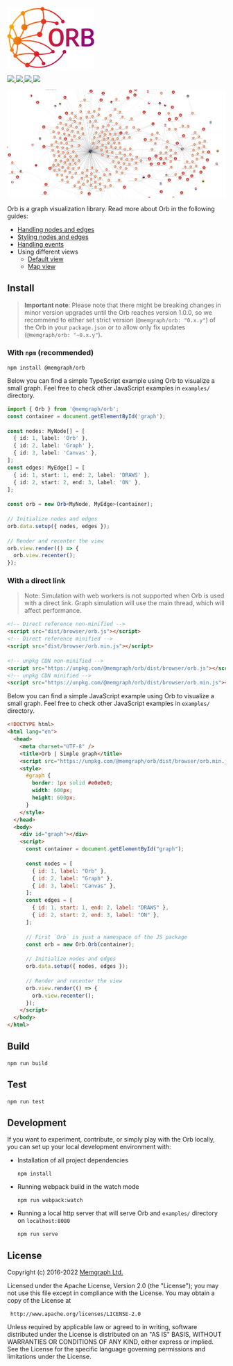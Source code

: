 
![](./docs/assets/logo.png)

<p>
  <a href="https://github.com/memgraph/orb/actions">
    <img src="https://github.com/memgraph/orb/workflows/Build%20and%20test/badge.svg" />
  </a>
  <a href="https://github.com/memgraph/orb/blob/main/LICENSE">
    <img src="https://img.shields.io/github/license/memgraph/orb" />
  </a>
  <a href="https://www.npmjs.com/package/@memgraph/orb">
    <img src="https://img.shields.io/npm/v/@memgraph/orb" />
  </a>
  <a href="https://github.com/memgraph/orb/stargazers" alt="Stargazers">
    <img src="https://img.shields.io/github/stars/memgraph/orb?style=social" />
  </a>
</p>

![](./docs/assets/graph-example.png)

Orb is a graph visualization library. Read more about Orb in the following guides:

* [Handling nodes and edges](./docs/data.md)
* [Styling nodes and edges](./docs/styles.md)
* [Handling events](./docs/events.md)
* Using different views
  * [Default view](./docs/view-default.md) 
  * [Map view](./docs/view-map.md)

## Install

> **Important note**: Please note that there might be breaking changes in minor version upgrades until
> the Orb reaches version 1.0.0, so we recommend to either set strict version (`@memgraph/orb: "0.x.y"`)
> of the Orb in your `package.json` or to allow only fix updates (`@memgraph/orb: "~0.x.y"`).

### With `npm` (recommended)

```
npm install @memgraph/orb
```

Below you can find a simple TypeScript example using Orb to visualize a small graph. Feel
free to check other JavaScript examples in `examples/` directory.

```typescript
import { Orb } from '@memgraph/orb';
const container = document.getElementById('graph');

const nodes: MyNode[] = [
  { id: 1, label: 'Orb' },
  { id: 2, label: 'Graph' },
  { id: 3, label: 'Canvas' },
];
const edges: MyEdge[] = [
  { id: 1, start: 1, end: 2, label: 'DRAWS' },
  { id: 2, start: 2, end: 3, label: 'ON' },
];

const orb = new Orb<MyNode, MyEdge>(container);

// Initialize nodes and edges
orb.data.setup({ nodes, edges });

// Render and recenter the view
orb.view.render(() => {
  orb.view.recenter();
});
```

### With a direct link

> Note: Simulation with web workers is not supported when Orb is used with a direct
> link. Graph simulation will use the main thread, which will affect performance.

```html
<!-- Direct reference non-minified -->
<script src="dist/browser/orb.js"></script>
<!-- Direct reference minified -->
<script src="dist/browser/orb.min.js"></script>

<!-- unpkg CDN non-minified -->
<script src="https://unpkg.com/@memgraph/orb/dist/browser/orb.js"></script>
<!-- unpkg CDN minified -->
<script src="https://unpkg.com/@memgraph/orb/dist/browser/orb.min.js"></script>
```

Below you can find a simple JavaScript example using Orb to visualize a small graph. Feel
free to check other JavaScript examples in `examples/` directory.

```html
<!DOCTYPE html>
<html lang="en">
  <head>
    <meta charset="UTF-8" />
    <title>Orb | Simple graph</title>
    <script src="https://unpkg.com/@memgraph/orb/dist/browser/orb.min.js"></script>
    <style>
      #graph {
        border: 1px solid #e0e0e0;
        width: 600px;
        height: 600px;
      }
    </style>
  </head>
  <body>
    <div id="graph"></div>
    <script>
      const container = document.getElementById("graph");
    
      const nodes = [
        { id: 1, label: "Orb" },
        { id: 2, label: "Graph" },
        { id: 3, label: "Canvas" },
      ];
      const edges = [
        { id: 1, start: 1, end: 2, label: "DRAWS" },
        { id: 2, start: 2, end: 3, label: "ON" },
      ];
    
      // First `Orb` is just a namespace of the JS package 
      const orb = new Orb.Orb(container);
    
      // Initialize nodes and edges
      orb.data.setup({ nodes, edges });
    
      // Render and recenter the view
      orb.view.render(() => {
        orb.view.recenter();
      });
    </script>
  </body>
</html>
```

## Build

```
npm run build
```

## Test

```
npm run test
```

## Development

If you want to experiment, contribute, or simply play with the Orb locally, you can
set up your local development environment with:

* Installation of all project dependencies

  ```
  npm install
  ```

* Running webpack build in the watch mode

  ```
  npm run webpack:watch
  ```

* Running a local http server that will serve Orb and `examples/` directory on `localhost:8080`

  ```
  npm run serve
  ```

## License

Copyright (c) 2016-2022 [Memgraph Ltd.](https://memgraph.com)

Licensed under the Apache License, Version 2.0 (the "License"); you may not use
this file except in compliance with the License. You may obtain a copy of the
License at

     http://www.apache.org/licenses/LICENSE-2.0

Unless required by applicable law or agreed to in writing, software distributed
under the License is distributed on an "AS IS" BASIS, WITHOUT WARRANTIES OR
CONDITIONS OF ANY KIND, either express or implied. See the License for the
specific language governing permissions and limitations under the License.
